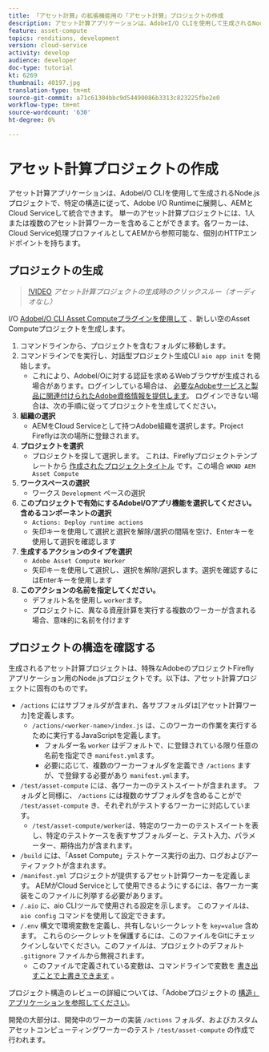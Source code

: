 ```yaml
---
title: 「アセット計算」の拡張機能用の「アセット計算」プロジェクトの作成
description: アセット計算アプリケーションは、AdobeI/O CLIを使用して生成されるNode.jsプロジェクトで、特定の構造に従って、Adobe I/O Runtimeに展開し、AEMとCloud Serviceして統合できます。
feature: asset-compute
topics: renditions, development
version: cloud-service
activity: develop
audience: developer
doc-type: tutorial
kt: 6269
thumbnail: 40197.jpg
translation-type: tm+mt
source-git-commit: a71c61304bbc9d54490086b3313c823225fbe2e0
workflow-type: tm+mt
source-wordcount: '630'
ht-degree: 0%

---
```



# アセット計算プロジェクトの作成

アセット計算アプリケーションは、AdobeI/O CLIを使用して生成されるNode.jsプロジェクトで、特定の構造に従って、Adobe I/O Runtimeに展開し、AEMとCloud Serviceして統合できます。 単一のアセット計算プロジェクトには、1人または複数のアセット計算ワーカーを含めることができます。各ワーカーは、Cloud Service処理プロファイルとしてAEMから参照可能な、個別のHTTPエンドポイントを持ちます。

## プロジェクトの生成

>[!VIDEO](https://video.tv.adobe.com/v/40197/?quality=12&learn=on)
_アセット計算プロジェクトの生成時のクリックスルー（オーディオなし）_


I/O [AdobeI/O CLI Asset Computeプラグインを使用して](../set-up/development-environment.md#aio-cli) 、新しい空のAsset Computeプロジェクトを生成します。

1. コマンドラインから、プロジェクトを含むフォルダに移動します。
1. コマンドラインでを実行し、対話型プロジェクト生成CLI `aio app init` を開始します。
   + これにより、AdobeI/Oに対する認証を求めるWebブラウザが生成される場合があります。ログインしている場合は、 [必要なAdobeサービスと製品に関連付けられたAdobe資格情報を提供します](../set-up/accounts-and-services.md)。 ログインできない場合は、次の手順に従ってプロジェクトを生成してください。
1. __組織の選択__
   + AEMをCloud Serviceとして持つAdobe組織を選択します。Project Fireflyは次の場所に登録されます。
1. __プロジェクトを選択__
   + プロジェクトを探して選択します。 これは、Fireflyプロジェクトテンプレートから [作成されたプロジェクトタイトル](../set-up/firefly.md) です。この場合 `WKND AEM Asset Compute`
1. __ワークスペースの選択__
   + ワークス `Development` ペースの選択
1. __このプロジェクトで有効にするAdobeI/Oアプリ機能を選択してください。 含めるコンポーネントの選択__
   +  `Actions: Deploy runtime actions`
   + 矢印キーを使用して選択と選択を解除/選択の間隔を空け、Enterキーを使用して選択を確認します
1. __生成するアクションのタイプを選択__
   +  `Adobe Asset Compute Worker`
   + 矢印キーを使用して選択し、選択を解除/選択します。選択を確認するにはEnterキーを使用します
1. __このアクションの名前を指定してください。__
   + デフォルト名を使用し `worker`ます。
   + プロジェクトに、異なる資産計算を実行する複数のワーカーが含まれる場合、意味的に名前を付けます

## プロジェクトの構造を確認する

生成されるアセット計算プロジェクトは、特殊なAdobeのプロジェクトFireflyアプリケーション用のNode.jsプロジェクトです。以下は、アセット計算プロジェクトに固有のものです。

+ `/actions` にはサブフォルダが含まれ、各サブフォルダは[アセット計算ワーカ]を定義します。
   + `/actions/<worker-name>/index.js` は、このワーカーの作業を実行するために実行するJavaScriptを定義します。
      + フォルダー名 `worker` はデフォルトで、に登録されている限り任意の名前を指定でき `manifest.yml`ます。
      + 必要に応じて、複数のワーカーフォルダを定義でき `/actions` ますが、で登録する必要があり `manifest.yml`ます。
+ `/test/asset-compute` には、各ワーカーのテストスイートが含まれます。 フォルダと同様に、 `/actions` には複数のサブフォルダを含めることがで `/test/asset-compute` き、それぞれがテストするワーカーに対応しています。
   + `/test/asset-compute/worker`は、特定のワーカーのテストスイートを表し、特定のテストケースを表すサブフォルダーと、テスト入力、パラメーター、期待出力が含まれます。
+ `/build` には、「Asset Compute」テストケース実行の出力、ログおよびアーティファクトが含まれます。
+ `/manifest.yml` プロジェクトが提供するアセット計算ワーカーを定義します。 AEMがCloud Serviceとして使用できるようにするには、各ワーカー実装をこのファイルに列挙する必要があります。
+ `/.aio` に、aio CLIツールで使用される設定を示します。 このファイルは、 `aio config` コマンドを使用して設定できます。
+ `/.env` 構文で環境変数を定義し、共有しないシークレットを `key=value` 含めます。 これらのシークレットを保護するには、このファイルをGitにチェックインしないでください。このファイルは、プロジェクトのデフォルト `.gitignore` ファイルから無視されます。
   + このファイルで定義されている変数は、コマンドラインで変数を [書き出すことで上書きできます](../deploy/runtime.md) 。

プロジェクト構造のレビューの詳細については、「Adobeプロジェクトの [構造」アプリケーションを参照してください](https://github.com/AdobeDocs/project-firefly/blob/master/getting_started/first_app.md#5-anatomy-of-a-project-firefly-application)。

開発の大部分は、開発中のワーカーの実装 `/actions` フォルダ、およびカスタムアセットコンピューティングワーカーのテスト `/test/asset-compute` の作成で行われます。
